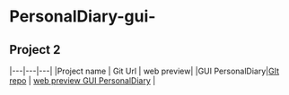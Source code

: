 # PersonalDiary-gui-
## Project 2

|---|---|---|
|Project name | Git Url | web preview|
|GUI PersonalDiary|[GIt repo](https://github.com/Srishtik10/PersonalDiary-gui-.git) | [web preview GUI PersonalDiary](https://github.com/Srishtik10/PersonalDiary-gui-.git) |
